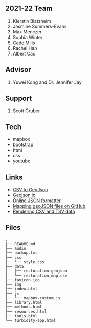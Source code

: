 ## 2021-22 Team
1. Kierstin Blatzheim
1. Jasmine Summers-Evans 
1. Max Menczer
1. Sophia Winter
1. Cade Mills
1. Rachel Han
1. Albert Cao

## Advisor
1. Yuwei Kong and Dr. Jennifer Jay 

## Support
1. Scott Gruber

## Tech

- mapbox
- bootstrap
- html
- css
- youtube


## Links

- [CSV to GeoJson](https://www.convertcsv.com/csv-to-geojson.htm)
- [Geojson.io](http://geojson.io/)
- [Online JSON formatter](https://jsonformatter.curiousconcept.com/)
- [Mapping geoJSON files on GitHub](https://help.github.com/en/github/managing-files-in-a-repository/mapping-geojson-files-on-github)
- [Rendering CSV and TSV data](https://help.github.com/en/github/managing-files-in-a-repository/rendering-csv-and-tsv-data)

## Files

```
.
├── README.md
├── audio
├── backup.txt
├── css
│   └── style.css
├── data
│   ├── restoration.geojson
│   └── restoration_map.csv
├── favicon.ico
├── img
├── index.html
├── js
│   └── mapbox-custom.js
├── library.html
├── methods.html
├── resources.html
├── tools.html
└── turbidity-app.html

```
